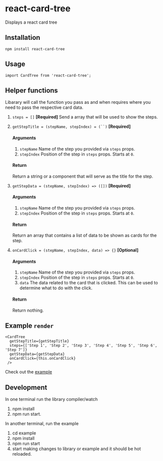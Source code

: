 # react-card-tree
Displays a react card tree


## Installation

    npm install react-card-tree

## Usage

    import CardTree from 'react-card-tree';

## Helper functions
Libarary will call the function you pass as and when requires where you need to pass the respective card data.

1. `steps = []`
   **[Required]**
   Send a array that will be used to show the steps.

2. `getStepTitle = (stepName, stepIndex) = (``)`
   **[Required]**
   #### Arguments
   1. `stepName` Name of the step you provided via `steps` props.
   2. `stepIndex` Position of the step in `steps` props. Starts at `0`.
   #### Return
   Return a string or a component that will serve as the title for the step.

3. `getStepData = (stepName, stepIndex) => ([])`
   **[Required]**
   #### Arguments
   1. `stepName` Name of the step you provided via `steps` props.
   2. `stepIndex` Position of the step in `steps` props. Starts at `0`.
   #### Return
   Return an array that contains a list of data to be shown as cards for the step.

4. `onCardClick = (stepName, stepIndex, data) => {}`
   **[Optional]**
   #### Arguments
   1. `stepName` Name of the step you provided via `steps` props.
   2. `stepIndex` Position of the step in `steps` props. Starts at `0`.
   3. `data` The data related to the card that is clicked. This can be used to determine what to do with the click.

   #### Return
   Return nothing.


## Example `render`

    <CardTree
      getStepTitle={getStepTitle}
      steps={['Step 1', 'Step 2', 'Step 3', 'Step 4', 'Step 5', 'Step 6', 'Step 7']}
      getStepData={getStepData}
      onCardClick={this.onCardClick}
     />

Check out the [example](example/src/app.jsx)


## Development

  In one terminal run the library compiler/watch

  1. npm install
  2. npm run start.

  In another terminal, run the example

  1. cd example
  2. npm install
  3. npm run start
  4. start making changes to library or example and it should be hot reloaded.

